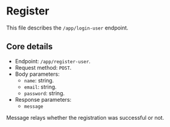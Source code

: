 # Register
This file describes the `/app/login-user` endpoint.

## Core details
* Endpoint: `/app/register-user`.
* Request method: `POST`.
* Body parameters:
    * `name`: string.
    * `email`: string.
    * `password`: string.
* Response parameters:
    * `message`

Message relays whether the registration was successful or not.  

